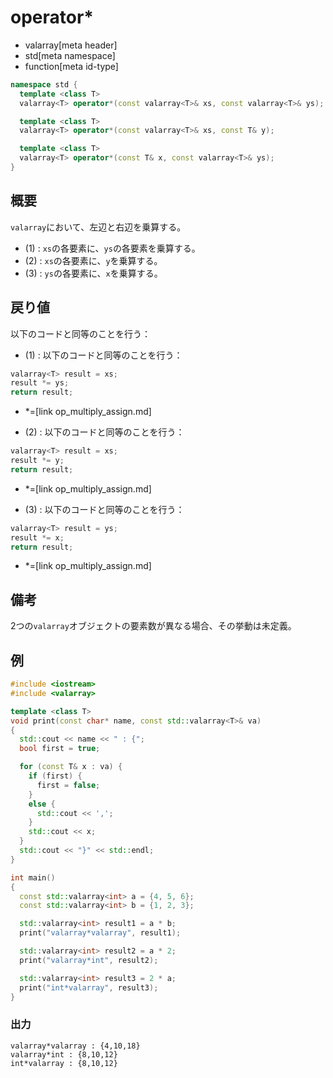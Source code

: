 # operator*
* valarray[meta header]
* std[meta namespace]
* function[meta id-type]

```cpp
namespace std {
  template <class T>
  valarray<T> operator*(const valarray<T>& xs, const valarray<T>& ys); // (1)

  template <class T>
  valarray<T> operator*(const valarray<T>& xs, const T& y);            // (2)

  template <class T>
  valarray<T> operator*(const T& x, const valarray<T>& ys);            // (3)
}
```

## 概要
`valarray`において、左辺と右辺を乗算する。

- (1) : `xs`の各要素に、`ys`の各要素を乗算する。
- (2) : `xs`の各要素に、`y`を乗算する。
- (3) : `ys`の各要素に、`x`を乗算する。


## 戻り値
以下のコードと同等のことを行う：

- (1) : 以下のコードと同等のことを行う：

```cpp
valarray<T> result = xs;
result *= ys;
return result;
```
* *=[link op_multiply_assign.md]


- (2) : 以下のコードと同等のことを行う：

```cpp
valarray<T> result = xs;
result *= y;
return result;
```
* *=[link op_multiply_assign.md]



- (3) : 以下のコードと同等のことを行う：

```cpp
valarray<T> result = ys;
result *= x;
return result;
```
* *=[link op_multiply_assign.md]


## 備考
2つの`valarray`オブジェクトの要素数が異なる場合、その挙動は未定義。


## 例
```cpp
#include <iostream>
#include <valarray>

template <class T>
void print(const char* name, const std::valarray<T>& va)
{
  std::cout << name << " : {";
  bool first = true;

  for (const T& x : va) {
    if (first) {
      first = false;
    }
    else {
      std::cout << ',';
    }
    std::cout << x;
  }
  std::cout << "}" << std::endl;
}

int main()
{
  const std::valarray<int> a = {4, 5, 6};
  const std::valarray<int> b = {1, 2, 3};

  std::valarray<int> result1 = a * b;
  print("valarray*valarray", result1);

  std::valarray<int> result2 = a * 2;
  print("valarray*int", result2);

  std::valarray<int> result3 = 2 * a;
  print("int*valarray", result3);
}
```

### 出力
```
valarray*valarray : {4,10,18}
valarray*int : {8,10,12}
int*valarray : {8,10,12}
```


